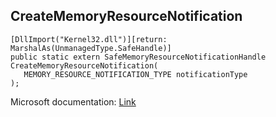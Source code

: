 ## CreateMemoryResourceNotification

```
[DllImport("Kernel32.dll")][return: MarshalAs(UnmanagedType.SafeHandle)]
public static extern SafeMemoryResourceNotificationHandle CreateMemoryResourceNotification(
   MEMORY_RESOURCE_NOTIFICATION_TYPE notificationType
);
```

Microsoft documentation: [Link](https://docs.microsoft.com/en-us/windows/win32/api/memoryapi/nf-memoryapi-creatememoryresourcenotification)
